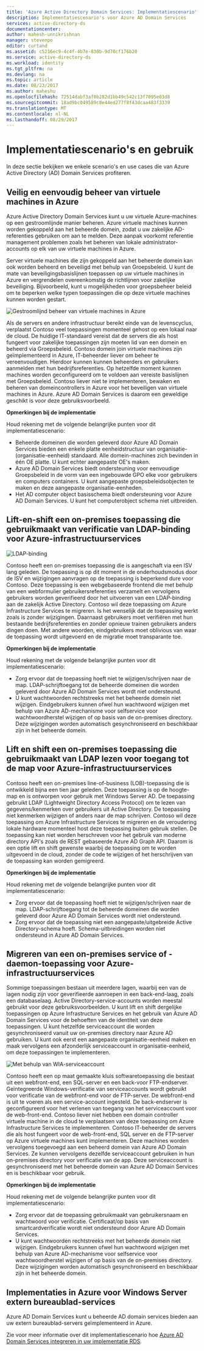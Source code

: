 ```yaml
---
title: 'Azure Active Directory Domain Services: Implementatiescenario''s voor | Microsoft Docs'
description: Implementatiescenario's voor Azure AD Domain Services
services: active-directory-ds
documentationcenter: 
author: mahesh-unnikrishnan
manager: stevenpo
editor: curtand
ms.assetid: c5216ec9-4c4f-4b7e-830b-9d70cf176b20
ms.service: active-directory-ds
ms.workload: identity
ms.tgt_pltfrm: na
ms.devlang: na
ms.topic: article
ms.date: 08/23/2017
ms.author: maheshu
ms.openlocfilehash: 72514dabf3af0b282d1bb49c542c13f7095e03d8
ms.sourcegitcommit: 18ad9bc049589c8e44ed277f8f43dcaa483f3339
ms.translationtype: MT
ms.contentlocale: nl-NL
ms.lasthandoff: 08/29/2017
---
```

# <a name="deployment-scenarios-and-use-cases"></a>Implementatiescenario's en gebruik
In deze sectie bekijken we enkele scenario's en use cases die van Azure Active Directory (AD) Domain Services profiteren.

## <a name="secure-easy-administration-of-azure-virtual-machines"></a>Veilig en eenvoudig beheer van virtuele machines in Azure
Azure Active Directory Domain Services kunt u uw virtuele Azure-machines op een gestroomlijnde manier beheren. Azure virtuele machines kunnen worden gekoppeld aan het beheerde domein, zodat u uw zakelijke AD-referenties gebruiken om aan te melden. Deze aanpak voorkomt referentie management problemen zoals het beheren van lokale administrator-accounts op elk van uw virtuele machines in Azure.

Server virtuele machines die zijn gekoppeld aan het beheerde domein kan ook worden beheerd en beveiligd met behulp van Groepsbeleid. U kunt de mate van beveiligingsbasislijnen toepassen op uw virtuele machines in Azure en vergrendelen overeenkomstig de richtlijnen voor zakelijke beveiliging. Bijvoorbeeld, kunt u mogelijkheden voor groepsbeheer beleid om te beperken welke typen toepassingen die op deze virtuele machines kunnen worden gestart.

![Gestroomlijnd beheer van virtuele machines in Azure](./media/active-directory-domain-services-scenarios/streamlined-vm-administration.png)

Als de servers en andere infrastructuur bereikt einde van de levenscyclus, verplaatst Contoso veel toepassingen momenteel gehost op een lokaal naar de cloud. De huidige IT-standaard vereist dat de servers die als host fungeert voor zakelijke toepassingen zijn moeten lid van een domein en beheerd via Groepsbeleid. Contoso domein join virtuele machines zijn geïmplementeerd in Azure, IT-beheerder liever om beheer te vereenvoudigen. Hierdoor kunnen kunnen beheerders en gebruikers aanmelden met hun bedrijfsreferenties. Op hetzelfde moment kunnen machines worden geconfigureerd om te voldoen aan vereiste basislijnen met Groepsbeleid. Contoso liever niet te implementeren, bewaken en beheren van domeincontrollers in Azure voor het beveiligen van virtuele machines in Azure. Azure AD Domain Services is daarom een geweldige geschikt is voor deze gebruiksvoorbeeld.

**Opmerkingen bij de implementatie**

Houd rekening met de volgende belangrijke punten voor dit implementatiescenario:

* Beheerde domeinen die worden geleverd door Azure AD Domain Services bieden een enkele platte eenheidstructuur van organisatie-(organisatie-eenheid) standaard. Alle domein-machines zich bevinden in één OE platte. U kunt echter aangepaste OE's maken.
* Azure AD Domain Services biedt ondersteuning voor eenvoudige Groepsbeleid in de vorm van een ingebouwde GPO elke voor gebruikers en computers containers. U kunt aangepaste groepsbeleidsobjecten te maken en deze aangepaste organisatie-eenheden.
* Het AD computer object basisschema biedt ondersteuning voor Azure AD Domain Services. U kunt het computerobject schema niet uitbreiden.

## <a name="lift-and-shift-an-on-premises-application-that-uses-ldap-bind-authentication-to-azure-infrastructure-services"></a>Lift-en-shift een on-premises toepassing die gebruikmaakt van verificatie van LDAP-binding voor Azure-infrastructuurservices
![LDAP-binding](./media/active-directory-domain-services-scenarios/ldap-bind.png)

Contoso heeft een on-premises toepassing die is aangeschaft via een ISV lang geleden. De toepassing is op dit moment in de onderhoudsmodus door de ISV en wijzigingen aanvragen op de toepassing is beperkend dure voor Contoso. Deze toepassing is een webgebaseerde frontend die met behulp van een webformulier gebruikersreferenties verzamelt en vervolgens gebruikers worden geverifieerd door het uitvoeren van een LDAP-binding aan de zakelijk Active Directory. Contoso wil deze toepassing om Azure Infrastructure Services te migreren. Is het wenselijk dat de toepassing werkt zoals is zonder wijzigingen. Daarnaast gebruikers moet verifiëren met hun bestaande bedrijfsreferenties en zonder opnieuw trainen gebruikers anders dingen doen. Met andere woorden, eindgebruikers moet oblivious van waar de toepassing wordt uitgevoerd en de migratie moet transparante toe.

**Opmerkingen bij de implementatie**

Houd rekening met de volgende belangrijke punten voor dit implementatiescenario:

* Zorg ervoor dat de toepassing hoeft niet te wijzigen/schrijven naar de map. LDAP-schrijftoegang tot de beheerde domeinen die worden geleverd door Azure AD Domain Services wordt niet ondersteund.
* U kunt wachtwoorden rechtstreeks met het beheerde domein niet wijzigen. Eindgebruikers kunnen ofwel hun wachtwoord wijzigen met behulp van Azure AD-mechanisme voor selfservice voor wachtwoordherstel wijzigen of op basis van de on-premises directory. Deze wijzigingen worden automatisch gesynchroniseerd en beschikbaar zijn in het beheerde domein.

## <a name="lift-and-shift-an-on-premises-application-that-uses-ldap-read-to-access-the-directory-to-azure-infrastructure-services"></a>Lift en shift een on-premises toepassing die gebruikmaakt van LDAP lezen voor toegang tot de map voor Azure-infrastructuurservices
Contoso heeft een on-premises line-of-business (LOB)-toepassing die is ontwikkeld bijna een tien jaar geleden. Deze toepassing is op de hoogte-map en is ontworpen voor gebruik met Windows Server AD. De toepassing gebruikt LDAP (Lightweight Directory Access Protocol) om te lezen van gegevens/kenmerken over gebruikers uit Active Directory. De toepassing niet kenmerken wijzigen of anders naar de map schrijven. Contoso wil deze toepassing om Azure Infrastructure Services te migreren en de veroudering lokale hardware momenteel host deze toepassing buiten gebruik stellen. De toepassing kan niet worden herschreven voor het gebruik van moderne directory API's zoals de REST gebaseerde Azure AD Graph API. Daarom is een optie lift en shift gewenste waarbij de toepassing om te worden uitgevoerd in de cloud, zonder de code te wijzigen of het herschrijven van de toepassing kan worden gemigreerd.

**Opmerkingen bij de implementatie**

Houd rekening met de volgende belangrijke punten voor dit implementatiescenario:

* Zorg ervoor dat de toepassing hoeft niet te wijzigen/schrijven naar de map. LDAP-schrijftoegang tot de beheerde domeinen die worden geleverd door Azure AD Domain Services wordt niet ondersteund.
* Zorg ervoor dat de toepassing niet een aangepaste/uitgebreide Active Directory-schema hoeft. Schema-uitbreidingen worden niet ondersteund in Azure AD Domain Services.

## <a name="migrate-an-on-premises-service-or-daemon-application-to-azure-infrastructure-services"></a>Migreren van een on-premises service of -daemon-toepassing voor Azure-infrastructuurservices
Sommige toepassingen bestaan uit meerdere lagen, waarbij een van de lagen nodig zijn voor geverifieerde aanroepen in een back-end-laag, zoals een databaselaag. Active Directory-service-accounts worden meestal gebruikt voor deze gebruiksvoorbeelden. U kunt lift en shift dergelijke toepassingen op Azure Infrastructure Services en het gebruik van Azure AD Domain Services voor de behoeften van de identiteit van deze toepassingen. U kunt hetzelfde serviceaccount die worden gesynchroniseerd vanuit uw on-premises directory naar Azure AD gebruiken. U kunt ook eerst een aangepaste organisatie-eenheid maken en maak vervolgens een afzonderlijk serviceaccount in organisatie-eenheid, om deze toepassingen te implementeren.

![Met behulp van WIA-serviceaccount](./media/active-directory-domain-services-scenarios/wia-service-account.png)

Contoso heeft een op maat gemaakte kluis softwaretoepassing die bestaat uit een webfront-end, een SQL-server en een back-voor FTP-endserver. Geïntegreerde Windows-verificatie van serviceaccounts wordt gebruikt voor verificatie van de webfront-end voor de FTP-server. De webfront-end is uit te voeren als een service-account ingesteld. De back-endserver is geconfigureerd voor het verlenen van toegang van het serviceaccount voor de web-front-end. Contoso liever niet hebben een domain controller virtuele machine in de cloud te verplaatsen van deze toepassing om Azure Infrastructure Services te implementeren. Contoso IT-beheerder de servers die als host fungeert voor de web-front-end, SQL server en de FTP-server op Azure virtuele machines kunt implementeren. Deze machines worden vervolgens toegevoegd aan een beheerd domein van Azure AD Domain Services. Ze kunnen vervolgens dezelfde serviceaccount gebruiken in hun on-premises directory voor verificatie van de app. Deze serviceaccount is gesynchroniseerd met het beheerde domein van Azure AD Domain Services en is beschikbaar voor gebruik.

**Opmerkingen bij de implementatie**

Houd rekening met de volgende belangrijke punten voor dit implementatiescenario:

* Zorg ervoor dat de toepassing gebruikmaakt van gebruikersnaam en wachtwoord voor verificatie. Certificaat/op basis van smartcardverificatie wordt niet ondersteund door Azure AD Domain Services.
* U kunt wachtwoorden rechtstreeks met het beheerde domein niet wijzigen. Eindgebruikers kunnen ofwel hun wachtwoord wijzigen met behulp van Azure AD-mechanisme voor selfservice voor wachtwoordherstel wijzigen of op basis van de on-premises directory. Deze wijzigingen worden automatisch gesynchroniseerd en beschikbaar zijn in het beheerde domein.

## <a name="windows-server-remote-desktop-services-deployments-in-azure"></a>Implementaties in Azure voor Windows Server extern bureaublad-services
Azure AD Domain Services kunt u beheerde AD domain services bieden aan uw extern bureaublad-servers geïmplementeerd in Azure.

Zie voor meer informatie over dit implementatiescenario hoe [Azure AD Domain Services integreren in uw implementatie RDS](https://docs.microsoft.com/windows-server/remote/remote-desktop-services/rds-azure-adds).
